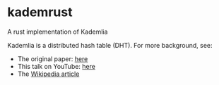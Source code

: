 # kademrust
A rust implementation of Kademlia

Kademlia is a distributed hash table (DHT). For more background, see:
- The original paper: [here](https://pdos.csail.mit.edu/~petar/papers/maymounkov-kademlia-lncs.pdf)
- This talk on YouTube: [here](https://www.youtube.com/watch?v=NxhZ_c8YX8E)
- The [Wikipedia article](https://en.wikipedia.org/wiki/Kademlia)

